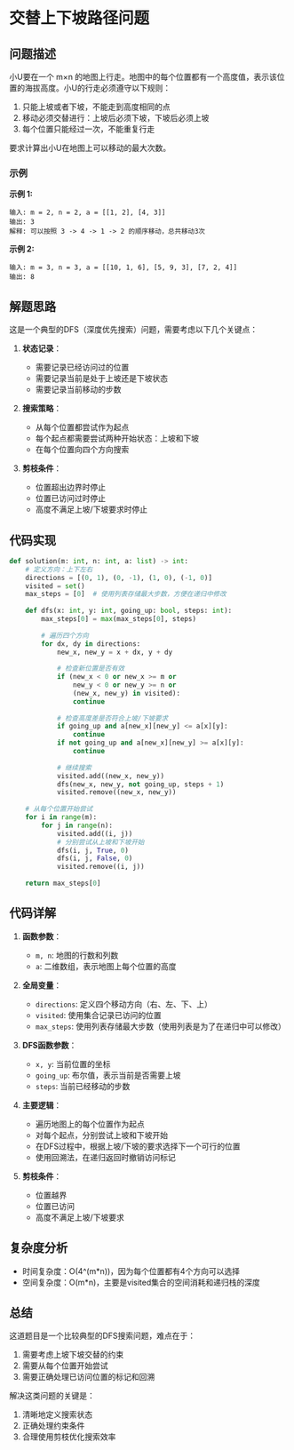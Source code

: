 # 交替上下坡路径问题

## 问题描述

小U要在一个 m×n 的地图上行走。地图中的每个位置都有一个高度值，表示该位置的海拔高度。小U的行走必须遵守以下规则：

1. 只能上坡或者下坡，不能走到高度相同的点
2. 移动必须交替进行：上坡后必须下坡，下坡后必须上坡
3. 每个位置只能经过一次，不能重复行走

要求计算出小U在地图上可以移动的最大次数。

### 示例

**示例 1:**
```
输入: m = 2, n = 2, a = [[1, 2], [4, 3]]
输出: 3
解释: 可以按照 3 -> 4 -> 1 -> 2 的顺序移动，总共移动3次
```

**示例 2:**
```
输入: m = 3, n = 3, a = [[10, 1, 6], [5, 9, 3], [7, 2, 4]]
输出: 8
```

## 解题思路

这是一个典型的DFS（深度优先搜索）问题，需要考虑以下几个关键点：

1. **状态记录**：
   - 需要记录已经访问过的位置
   - 需要记录当前是处于上坡还是下坡状态
   - 需要记录当前移动的步数

2. **搜索策略**：
   - 从每个位置都尝试作为起点
   - 每个起点都需要尝试两种开始状态：上坡和下坡
   - 在每个位置向四个方向搜索

3. **剪枝条件**：
   - 位置超出边界时停止
   - 位置已访问过时停止
   - 高度不满足上坡/下坡要求时停止

## 代码实现

```python
def solution(m: int, n: int, a: list) -> int:
    # 定义方向：上下左右
    directions = [(0, 1), (0, -1), (1, 0), (-1, 0)]
    visited = set()
    max_steps = [0]  # 使用列表存储最大步数，方便在递归中修改
    
    def dfs(x: int, y: int, going_up: bool, steps: int):
        max_steps[0] = max(max_steps[0], steps)
        
        # 遍历四个方向
        for dx, dy in directions:
            new_x, new_y = x + dx, y + dy
            
            # 检查新位置是否有效
            if (new_x < 0 or new_x >= m or 
                new_y < 0 or new_y >= n or 
                (new_x, new_y) in visited):
                continue
            
            # 检查高度差是否符合上坡/下坡要求
            if going_up and a[new_x][new_y] <= a[x][y]:
                continue
            if not going_up and a[new_x][new_y] >= a[x][y]:
                continue
            
            # 继续搜索
            visited.add((new_x, new_y))
            dfs(new_x, new_y, not going_up, steps + 1)
            visited.remove((new_x, new_y))
    
    # 从每个位置开始尝试
    for i in range(m):
        for j in range(n):
            visited.add((i, j))
            # 分别尝试从上坡和下坡开始
            dfs(i, j, True, 0)
            dfs(i, j, False, 0)
            visited.remove((i, j))
    
    return max_steps[0]
```

## 代码详解

1. **函数参数**：
   - `m, n`: 地图的行数和列数
   - `a`: 二维数组，表示地图上每个位置的高度

2. **全局变量**：
   - `directions`: 定义四个移动方向（右、左、下、上）
   - `visited`: 使用集合记录已访问的位置
   - `max_steps`: 使用列表存储最大步数（使用列表是为了在递归中可以修改）

3. **DFS函数参数**：
   - `x, y`: 当前位置的坐标
   - `going_up`: 布尔值，表示当前是否需要上坡
   - `steps`: 当前已经移动的步数

4. **主要逻辑**：
   - 遍历地图上的每个位置作为起点
   - 对每个起点，分别尝试上坡和下坡开始
   - 在DFS过程中，根据上坡/下坡的要求选择下一个可行的位置
   - 使用回溯法，在递归返回时撤销访问标记

5. **剪枝条件**：
   - 位置越界
   - 位置已访问
   - 高度不满足上坡/下坡要求

## 复杂度分析

- 时间复杂度：O(4^(m*n))，因为每个位置都有4个方向可以选择
- 空间复杂度：O(m*n)，主要是visited集合的空间消耗和递归栈的深度

## 总结

这道题目是一个比较典型的DFS搜索问题，难点在于：
1. 需要考虑上坡下坡交替的约束
2. 需要从每个位置开始尝试
3. 需要正确处理已访问位置的标记和回溯

解决这类问题的关键是：
1. 清晰地定义搜索状态
2. 正确处理约束条件
3. 合理使用剪枝优化搜索效率

